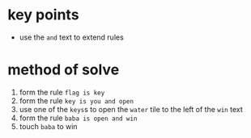 # key points
* use the `and` text to extend rules
# method of solve
1) form the rule `flag is key`
2) form the rule `key is you and open`
3) use one of the `keys`s to open the `water` tile to the left of the `win` text
4) form the rule `baba is open and win`
5) touch `baba` to win
